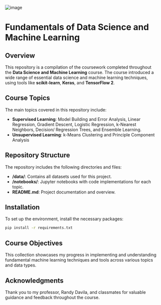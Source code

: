 ![image](https://github.com/user-attachments/assets/042a32b8-fc16-478c-bb1d-447599db1d2a)
# Fundamentals of Data Science and Machine Learning

## Overview
This repository is a compilation of the coursework completed throughout the **Data Science and Machine Learning** course. The course introduced a wide range of essential data science and machine learning techniques, using tools like **scikit-learn**, **Keras**, and **TensorFlow 2**.

## Course Topics
The main topics covered in this repository include:
- **Supervised Learning**: Model Building and Error Analysis, Linear Regression, Gradient Descent, Logistic Regression, k-Nearest Neighbors,
  Decision/ Regression Trees, and Ensemble Learning.
- **Unsupervised Learning**: k-Means Clustering and Principle Component Analysis

## Repository Structure
The repository includes the following directories and files:
- **/data/**: Contains all datasets used for this project.
- **/notebooks/**: Jupyter notebooks with code implementations for each topic.
- **README.md**: Project documentation and overview.

## Installation
To set up the environment, install the necessary packages:
```bash
pip install -r requirements.txt
```

## Course Objectives
This collection showcases my progress in implementing and understanding fundamental machine learning techniques and tools across various topics and data types.

## Acknowledgments
Thank you to my professor, Randy Davila, and classmates for valuable guidance and feedback throughout the course.
